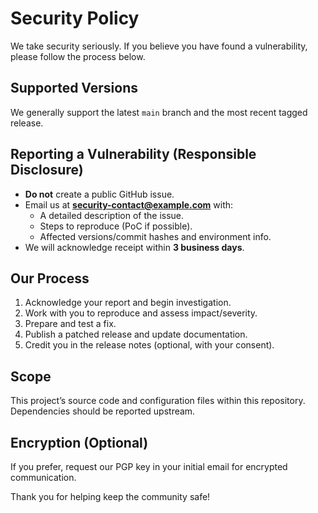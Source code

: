 # Security Policy

We take security seriously. If you believe you have found a vulnerability, please follow the process below.

## Supported Versions
We generally support the latest `main` branch and the most recent tagged release.

## Reporting a Vulnerability (Responsible Disclosure)
- **Do not** create a public GitHub issue.
- Email us at **<security-contact@example.com>** with:
  - A detailed description of the issue.
  - Steps to reproduce (PoC if possible).
  - Affected versions/commit hashes and environment info.
- We will acknowledge receipt within **3 business days**.

## Our Process
1. Acknowledge your report and begin investigation.
2. Work with you to reproduce and assess impact/severity.
3. Prepare and test a fix.
4. Publish a patched release and update documentation.
5. Credit you in the release notes (optional, with your consent).

## Scope
This project’s source code and configuration files within this repository. Dependencies should be reported upstream.

## Encryption (Optional)
If you prefer, request our PGP key in your initial email for encrypted communication.

Thank you for helping keep the community safe!
